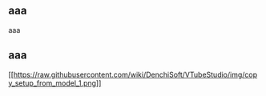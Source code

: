 ## aaa

aaa

## aaa

[[https://raw.githubusercontent.com/wiki/DenchiSoft/VTubeStudio/img/copy_setup_from_model_1.png]]